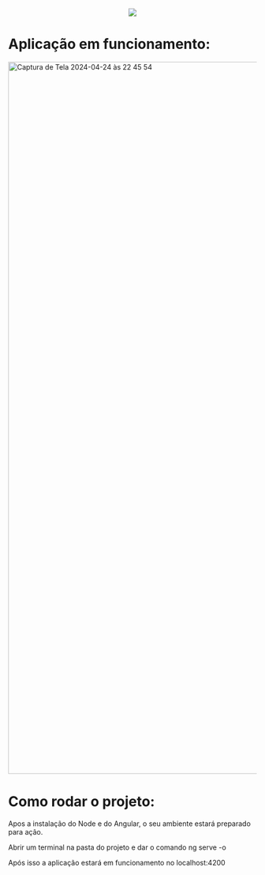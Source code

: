 <h1 align="center">
  <img src="https://readme-typing-svg.herokuapp.com?font=Fira+Code&color=00FFCC&size=30&center=true&vCenter=true&width=500&height=50&lines=CheckPoint+2%3B+MicroService%3B+Bem+Vindo">
</h1>

# Aplicação em funcionamento:

<img width="1440" alt="Captura de Tela 2024-04-24 às 22 45 54" src="https://github.com/FIAP-2024-3SIS/cp02-94267-Lucca-De-Freitas-Faria/assets/115364569/34b9381a-45fa-4492-ac01-14bc19d70557">

# Como rodar o projeto:
Apos a instalação do Node e do Angular, o seu ambiente estará preparado para ação.

Abrir um terminal na pasta do projeto e dar o comando 
ng serve -o

Após isso a aplicação estará em funcionamento no localhost:4200





